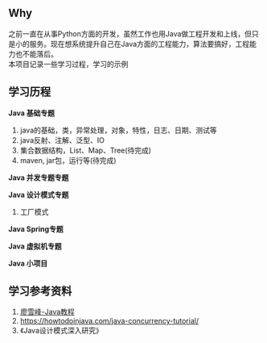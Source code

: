 ## Why   
之前一直在从事Python方面的开发，虽然工作也用Java做工程开发和上线，但只是小的服务。现在想系统提升自己在Java方面的工程能力，算法要搞好，工程能力也不能落后。   
本项目记录一些学习过程，学习的示例   

## 学习历程
**Java 基础专题**   
1. java的基础，类，异常处理，对象，特性，日志、日期、测试等    
2. java反射、注解、泛型、IO   
3. 集合数据结构，List、Map、Tree(待完成)      
3. maven, jar包，运行等(待完成)    

**Java 并发专题专题**  

 
**Java 设计模式专题**   
1. 工厂模式   

**Java Spring专题**   

**Java 虚拟机专题**   

**Java 小项目**   


## 学习参考资料   
1. [廖雪峰-Java教程](https://www.liaoxuefeng.com/wiki/1252599548343744)   
2. https://howtodoinjava.com/java-concurrency-tutorial/  
3. 《Java设计模式深入研究》  
